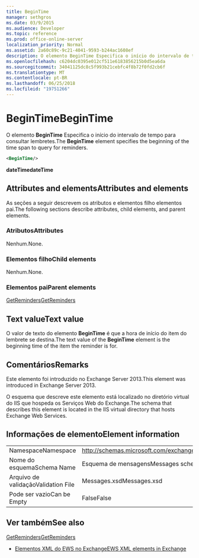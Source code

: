 ```yaml
---
title: BeginTime
manager: sethgros
ms.date: 03/9/2015
ms.audience: Developer
ms.topic: reference
ms.prod: office-online-server
localization_priority: Normal
ms.assetid: 2a60c89c-9c21-4041-9593-b244ac1608ef
description: O elemento BeginTime Especifica o início do intervalo de tempo para consultar lembretes.
ms.openlocfilehash: c6204dc0395e012cf511e6183856215b0d5ea6da
ms.sourcegitcommit: 34041125dc8c5f993b21cebfc4f8b72f0fd2cb6f
ms.translationtype: MT
ms.contentlocale: pt-BR
ms.lasthandoff: 06/25/2018
ms.locfileid: "19751266"
---
```

# <a name="begintime"></a><span data-ttu-id="86541-103">BeginTime</span><span class="sxs-lookup"><span data-stu-id="86541-103">BeginTime</span></span>

<span data-ttu-id="86541-104">O elemento **BeginTime** Especifica o início do intervalo de tempo para consultar lembretes.</span><span class="sxs-lookup"><span data-stu-id="86541-104">The **BeginTime** element specifies the beginning of the time span to query for reminders.</span></span> 
  
```XML
<BeginTime/>
```

 <span data-ttu-id="86541-105">**dateTime**</span><span class="sxs-lookup"><span data-stu-id="86541-105">**dateTime**</span></span>
## <a name="attributes-and-elements"></a><span data-ttu-id="86541-106">Attributes and elements</span><span class="sxs-lookup"><span data-stu-id="86541-106">Attributes and elements</span></span>

<span data-ttu-id="86541-107">As seções a seguir descrevem os atributos e elementos filho elementos pai.</span><span class="sxs-lookup"><span data-stu-id="86541-107">The following sections describe attributes, child elements, and parent elements.</span></span>
  
### <a name="attributes"></a><span data-ttu-id="86541-108">Atributos</span><span class="sxs-lookup"><span data-stu-id="86541-108">Attributes</span></span>

<span data-ttu-id="86541-109">Nenhum.</span><span class="sxs-lookup"><span data-stu-id="86541-109">None.</span></span>
  
### <a name="child-elements"></a><span data-ttu-id="86541-110">Elementos filho</span><span class="sxs-lookup"><span data-stu-id="86541-110">Child elements</span></span>

<span data-ttu-id="86541-111">Nenhum.</span><span class="sxs-lookup"><span data-stu-id="86541-111">None.</span></span>
  
### <a name="parent-elements"></a><span data-ttu-id="86541-112">Elementos pai</span><span class="sxs-lookup"><span data-stu-id="86541-112">Parent elements</span></span>

[<span data-ttu-id="86541-113">GetReminders</span><span class="sxs-lookup"><span data-stu-id="86541-113">GetReminders</span></span>](getreminders.md)
  
## <a name="text-value"></a><span data-ttu-id="86541-114">Text value</span><span class="sxs-lookup"><span data-stu-id="86541-114">Text value</span></span>

<span data-ttu-id="86541-115">O valor de texto do elemento **BeginTime** é que a hora de início do item do lembrete se destina.</span><span class="sxs-lookup"><span data-stu-id="86541-115">The text value of the **BeginTime** element is the beginning time of the item the reminder is for.</span></span> 
  
## <a name="remarks"></a><span data-ttu-id="86541-116">Comentários</span><span class="sxs-lookup"><span data-stu-id="86541-116">Remarks</span></span>

<span data-ttu-id="86541-117">Este elemento foi introduzido no Exchange Server 2013.</span><span class="sxs-lookup"><span data-stu-id="86541-117">This element was introduced in Exchange Server 2013.</span></span>
  
<span data-ttu-id="86541-118">O esquema que descreve este elemento está localizado no diretório virtual do IIS que hospeda os Serviços Web do Exchange.</span><span class="sxs-lookup"><span data-stu-id="86541-118">The schema that describes this element is located in the IIS virtual directory that hosts Exchange Web Services.</span></span>
  
## <a name="element-information"></a><span data-ttu-id="86541-119">Informações de elemento</span><span class="sxs-lookup"><span data-stu-id="86541-119">Element information</span></span>

|||
|:-----|:-----|
|<span data-ttu-id="86541-120">Namespace</span><span class="sxs-lookup"><span data-stu-id="86541-120">Namespace</span></span>  <br/> |http://schemas.microsoft.com/exchange/services/2006/messages  <br/> |
|<span data-ttu-id="86541-121">Nome do esquema</span><span class="sxs-lookup"><span data-stu-id="86541-121">Schema Name</span></span>  <br/> |<span data-ttu-id="86541-122">Esquema de mensagens</span><span class="sxs-lookup"><span data-stu-id="86541-122">Messages schema</span></span>  <br/> |
|<span data-ttu-id="86541-123">Arquivo de validação</span><span class="sxs-lookup"><span data-stu-id="86541-123">Validation File</span></span>  <br/> |<span data-ttu-id="86541-124">Messages.xsd</span><span class="sxs-lookup"><span data-stu-id="86541-124">Messages.xsd</span></span>  <br/> |
|<span data-ttu-id="86541-125">Pode ser vazio</span><span class="sxs-lookup"><span data-stu-id="86541-125">Can be Empty</span></span>  <br/> |<span data-ttu-id="86541-126">False</span><span class="sxs-lookup"><span data-stu-id="86541-126">False</span></span>  <br/> |
   
## <a name="see-also"></a><span data-ttu-id="86541-127">Ver também</span><span class="sxs-lookup"><span data-stu-id="86541-127">See also</span></span>



[<span data-ttu-id="86541-128">GetReminders</span><span class="sxs-lookup"><span data-stu-id="86541-128">GetReminders</span></span>](getreminders.md)


- [<span data-ttu-id="86541-129">Elementos XML do EWS no Exchange</span><span class="sxs-lookup"><span data-stu-id="86541-129">EWS XML elements in Exchange</span></span>](ews-xml-elements-in-exchange.md)

